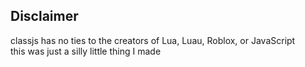 ## Disclaimer
classjs has no ties to the creators of Lua, Luau, Roblox, or JavaScript<br>
this was just a silly little thing I made

<br>